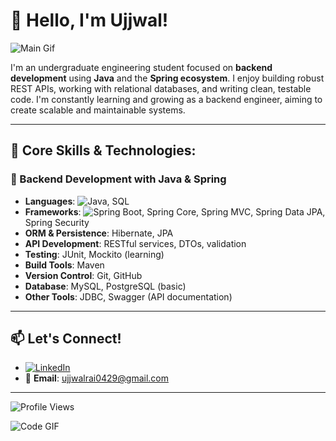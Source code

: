 # 👋 Hello, I'm Ujjwal!

![Main Gif](https://user-images.githubusercontent.com/74038190/225813708-98b745f2-7d22-48cf-9150-083f1b00d6c9.gif)

I'm an undergraduate engineering student focused on **backend development** using **Java** and the **Spring ecosystem**. I enjoy building robust REST APIs, working with relational databases, and writing clean, testable code. I'm constantly learning and growing as a backend engineer, aiming to create scalable and maintainable systems.

---

## 🚀 Core Skills & Technologies:

### 🧠 Backend Development with Java & Spring
- **Languages**: ![Java](https://img.shields.io/badge/Java-ED8B00?style=for-the-badge&logo=java&logoColor=white), SQL
- **Frameworks**: ![Spring Boot](https://img.shields.io/badge/Spring_Boot-6DB33F?style=for-the-badge&logo=spring-boot&logoColor=white), Spring Core, Spring MVC, Spring Data JPA, Spring Security
- **ORM & Persistence**: Hibernate, JPA
- **API Development**: RESTful services, DTOs, validation
- **Testing**: JUnit, Mockito (learning)
- **Build Tools**: Maven
- **Version Control**: Git, GitHub
- **Database**: MySQL, PostgreSQL (basic)
- **Other Tools**: JDBC, Swagger (API documentation)

---

## 📫 Let's Connect!

- [![LinkedIn](https://img.shields.io/badge/LinkedIn-0077B5?style=for-the-badge&logo=linkedin&logoColor=white)](https://www.linkedin.com/in/ujjwal-rai-89b700324)
- 📧 **Email**: ujjwalrai0429@gmail.com

---

![Profile Views](https://komarev.com/ghpvc/?username=ujjwalrai17&color=green)

![Code GIF](https://media.giphy.com/media/ZVik7pBtu9dNS/giphy.gif)

<!---
ujjwalrai17/ujjwalrai17 is a ✨ special ✨ repository because its `README.md` (this file) appears on your GitHub profile.
You can click the Preview link to take a look at your changes.
--->
